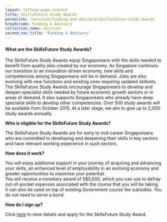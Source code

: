 ```yaml
---
layout: leftnav-page-content 
title: SkillsFuture Study Awards
permalink: /services/funding-and-advisory/skillsfuture-study-awards
breadcrumb: Funding & Advisory 
collection_name: services
second_nav_title: "Funding & Advisory"
---
```


<h4>What are the SkillsFuture Study Awards?</h4>
<p>The SkillsFuture Study Awards equip Singaporeans with the skills needed to benefit from quality jobs created by our economy. As Singapore continues our 
transition to an innovation-driven economy, new skills and competencies among Singaporeans will be in demand. Jobs are also evolving with new functions and 
existing ones requiring updated skillsets. The SkillsFuture Study Awards encourage Singaporeans to develop and deepen specialist skills needed by future 
economic growth sectors or in areas of demand. It also supports Singaporeans who already have deep specialist skills to develop other competencies. Over 500 
study awards will be available from October 2015. At a later stage, we aim to give up to 2,000 study awards annually.</p>

<b>Who is eligible for the SkillsFuture Study Awards?</b>
<p>The SkillsFuture Study Awards are for early to mid-career Singaporeans who are committed to developing and deepening their skills in key sectors and have 
relevant working experience in such sectors.</p>

<b>How does it work?</b>
<p>You will enjoy additional support in your journey of acquiring and advancing your skills, an enhanced level of employability in an evolving economy and 
greater opportunities to maximise your potential.<br>You will receive a monetary award of S$5,000, which you can use to defray out-of-pocket expenses associated 
with the course that you will be taking. It can also be used on top of existing Government course fee subsidies. You do not need to serve a bond.</p>

<b>How do I sign up?</b>
<p>Click <a href="https://www.myskillsfuture.sg/content/portal/en/header/faqs/SkillsFutureStudyAward.html">here</a> to view details and apply for the SkillsFuture Study Award.
